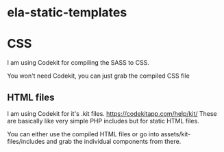 # ela-static-templates

# CSS

I am using Codekit for compiling the SASS to CSS.

You won't need Codekit, you can just grab the compiled CSS file

## HTML files

I am using Codekit for it's .kit files.
https://codekitapp.com/help/kit/
These are basically like very simple PHP includes but for static HTML files.

You can either use the compiled HTML files or go into assets/kit-files/includes and grab the individual components from there.